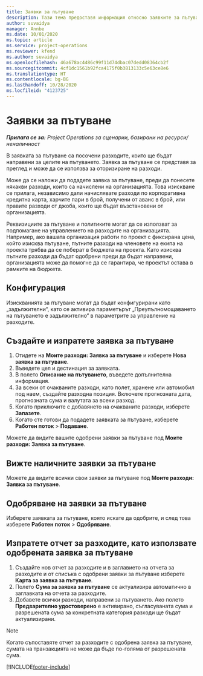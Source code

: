 ```yaml
---
title: Заявки за пътуване
description: Тази тема предоставя информация относно заявките за пътуване.
author: suvaidya
manager: Annbe
ms.date: 10/01/2020
ms.topic: article
ms.service: project-operations
ms.reviewer: kfend
ms.author: suvaidya
ms.openlocfilehash: 46a678ac4486c99f11d74dbac07dedd08364cb2f
ms.sourcegitcommit: 4cf1dc1561b92fca4175f0b3813133c5e63ce8e6
ms.translationtype: HT
ms.contentlocale: bg-BG
ms.lasthandoff: 10/28/2020
ms.locfileid: "4123725"
---
```

# <a name="travel-requisitions"></a>Заявки за пътуване

_**Прилага се за:** Project Operations за сценарии, базирани на ресурси/неналичност_

В заявката за пътуване са посочени разходите, които ще бъдат направени за целите на пътуването. Заявка за пътуване се представя за преглед и може да се използва за оторизиране на разходи.

Може да се наложи да подадете заявка за пътуване, преди да понесете някакви разходи, които са начислени на организацията. Това изискване се прилага, независимо дали начислявате разходи по корпоративна кредитна карта, харчите пари в брой, получени от аванс в брой, или правите разходи от джоба, които ще бъдат възстановени от организацията.

Реквизициите за пътуване и политиките могат да се използват за подпомагане на управлението на разходите на организацията. Например, ако вашата организация работи по проект с фиксирана цена, който изисква пътуване, пътните разходи на членовете на екипа на проекта трябва да се поберат в бюджета на проекта. Като изисква пътните разходи да бъдат одобрени преди да бъдат направени, организацията може да помогне да се гарантира, че проектът остава в рамките на бюджета.

## <a name="configuration"></a>Конфигурация 

Изискванията за пътуване могат да бъдат конфигурирани като „задължителни“, като се активира параметърът „Преупълномощаването на пътуването е задължително“ в параметрите за управление на разходите. 

## <a name="create-and-submit-a-travel-requisition"></a>Създайте и изпратете заявка за пътуване

1. Отидете на **Моите разходи: Заявка за пътуване** и изберете **Нова заявка за пътуване**.
2. Въведете цел и дестинация за заявката.
3. В полето **Описание на пътуването**, въведете допълнителна информация. 
4. За всеки от очакваните разходи, като полет, хранене или автомобил под наем, създайте разходна позиция. Включете прогнозната дата, прогнозната сума и валутата за всеки разход. 
5. Когато приключите с добавянето на очакваните разходи, изберете **Запазете**.
6. Когато сте готови да подадете заявката за пътуване, изберете **Работен поток** > **Подаване**.

Можете да видите вашите одобрени заявки за пътуване под **Моите разходи: Заявка за пътуване**. 

## <a name="view-available-travel-requisitions"></a>Вижте наличните заявки за пътуване

Можете да видите всички свои заявки за пътуване под **Моите разходи: Заявка за пътуване**.

## <a name="approve-travel-requisitions"></a>Одобряване на заявки за пътуване

Изберете заявката за пътуване, която искате да одобрите, и след това изберете **Работен поток** > **Одобряване**.  

## <a name="submit-an-expense-report-using-your-approved-travel-requisition"></a>Изпратете отчет за разходите, като използвате одобрената заявка за пътуване

1. Създайте нов отчет за разходите и в заглавието на отчета за разходите и от списъка с одобрени заявки за пътуване изберете **Карта за заявка за пътуване**.
2. Полето **Сума за заявка за пътуване** се актуализира автоматично в заглавката на отчета за разходите.
3. Добавете всички разходи, направени за пътуването. Ако полето **Предварително удостоверено** е активирано, съгласуваната сума и разрешената сума за конкретната категория разходи ще бъдат актуализирани.

> [!NOTE]
> Когато съпоставяте отчет за разходите с одобрена заявка за пътуване, сумата на транзакцията не може да бъде по-голяма от разрешената сума. 


[!INCLUDE[footer-include](../includes/footer-banner.md)]